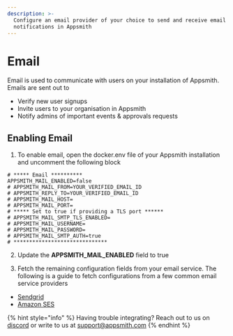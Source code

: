 ```yaml
---
description: >-
  Configure an email provider of your choice to send and receive email
  notifications in Appsmith
---
```


# Email

Email is used to communicate with users on your installation of Appsmith. Emails are sent out to

* Verify new user signups
* Invite users to your organisation in Appsmith
* Notify admins of important events & approvals requests

## Enabling Email

1. To enable email, open the docker.env file of your Appsmith installation and uncomment the following block

```text
# ***** Email **********
APPSMITH_MAIL_ENABLED=false
# APPSMITH_MAIL_FROM=YOUR_VERIFIED_EMAIL_ID
# APPSMITH_REPLY_TO=YOUR_VERIFIED_EMAIL_ID
# APPSMITH_MAIL_HOST=
# APPSMITH_MAIL_PORT=
# ***** Set to true if providing a TLS port ******
# APPSMITH_MAIL_SMTP_TLS_ENABLED=
# APPSMITH_MAIL_USERNAME=
# APPSMITH_MAIL_PASSWORD=
# APPSMITH_MAIL_SMTP_AUTH=true
# ******************************
```

2. Update the **APPSMITH\_MAIL\_ENABLED** field to true

3. Fetch the remaining configuration fields from your email service. The following is a guide to fetch configurations from a few common email service providers

* [Sendgrid](sendgrid.md)
* [Amazon SES](amazon-ses.md)

{% hint style="info" %}
Having trouble integrating? Reach out to us on [discord](https://discord.com/invite/rBTTVJp) or write to us at support@appsmith.com
{% endhint %}

